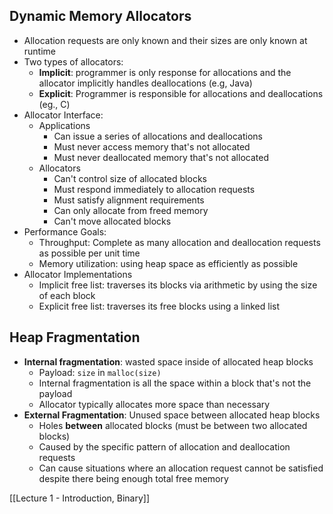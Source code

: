 ## Dynamic Memory Allocators 
- Allocation requests are only known and their sizes are only known at runtime
- Two types of allocators:
	- **Implicit**: programmer is only response for allocations and the allocator implicitly handles deallocations (e.g, Java)
	- **Explicit**: Programmer is responsible for allocations and deallocations (eg., C)
- Allocator Interface:
	- Applications
		- Can issue a series of allocations and deallocations
		- Must never access memory that's not allocated
		- Must never deallocated memory that's not allocated
	- Allocators
		- Can't control size of allocated blocks
		- Must respond immediately to allocation requests
		- Must satisfy alignment requirements
		- Can only allocate from freed memory
		- Can't move allocated blocks
- Performance Goals:
	- Throughput: Complete as many allocation and deallocation requests as possible per unit time
	- Memory utilization: using heap space as efficiently as possible
- Allocator Implementations
	- Implicit free list: traverses its blocks via arithmetic by using the size of each block
	- Explicit free list: traverses its free blocks using a linked list

## Heap Fragmentation
- **Internal fragmentation**: wasted space inside of allocated heap blocks
	- Payload: `size` in `malloc(size)`
	- Internal fragmentation is all the space within a block that's not the payload
	- Allocator typically allocates more space than necessary
- **External Fragmentation**: Unused space between allocated heap blocks
	- Holes **between** allocated blocks (must be between two allocated blocks)
	- Caused by the specific pattern of allocation and deallocation requests
	- Can cause situations where an allocation request cannot be satisfied despite there being enough total free memory

[[Lecture 1 - Introduction, Binary]]